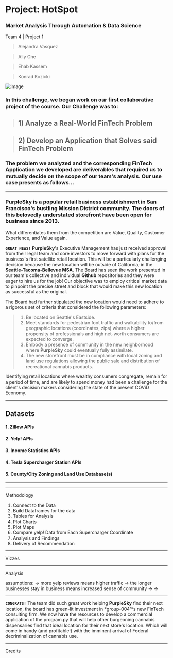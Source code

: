 # Project: HotSpot
### Market Analysis Through Automation & Data Science
Team 4 | Project 1
>Alejandra Vasquez 

>Ally Che

>Ehab Kassem

>Konrad Kozicki

![image](https://i1.wp.com/news.theregistryps.com/wp-content/uploads/2018/07/Eastside.jpeg?fit=1000%2C548&ssl=1)

### In this challenge, we began work on our first collaborative project of the course. Our Challenge was to: 
>  ## 1) Analyze a Real-World FinTech Problem

> ## 2) Develop an Application that Solves said FinTech Problem 

### The problem we analyzed and the corresponding FinTech Application we developed are deliverables that required us to mutually decide on the scope of our team's analysis. Our use case presents as follows...


---








### **PurpleSky** is a popular retail business establishment in San Francisco's bustling Mission District community. The doors of this belovedly understated storefront have been open for business since 2013.

What differentiates them from the competition are Value, Quality, Customer Experience, and Value again.

**`GREAT NEWS!`** **PurpleSky**'s Executive Management has just received approval from their legal team and core investors to move forward with plans for the business's first satellite retail location. This will be a particularly challenging decision because the new location will be outside of California; in the **Seattle-Tacoma-Bellevue MSA**. The Board has seen the work presented in our team's collective and individual **Github** repositories and they were eager to hire us for the job! Our objective was to employ critical market data to pinpoint the precise street and block that would make this new location as successful as the original.

The Board had further stipulated the new location would need to adhere to a rigorous set of criteria that considered the following parameters:
> 1. Be located on Seattle's Eastside.
> 2. Meet standards for pedestrian foot traffic and walkability to/from geographic locations (coordinates, zips) where a higher propensity of professionals and high net-worth consumers are expected to converge.
> 3. Embody a presence of community in the new neighborhood where **PurpleSky** could eventually fully assimilate.
> 4. The new storefront must be in compliance with local zoning and land use regulations allowing the public sale and distribution of recreational cannabis products.

Identifying retail locations where wealthy consumers congregate, remain for a period of time, and are likely to spend money had been a challenge for the client's decision makers considering the state of the present COViD Economy.

---

## Datasets

#### 1. **Zillow APIs**
#### 2. **Yelp! APIs**
#### 3. **Income Statistics APIs**
#### 4. **Tesla Supercharger Station APIs**
#### 5. **County/City Zoning and Land Use Database(s)**

---



---
Methodology

1. Connect to the Data 
2. Build Dataframes for the data 
3. Tables for Analysis
4. Plot Charts
5. Plot Maps
6. Compare yelp! Data from Each Supercharger Coordinate 
7. Analysis and Findings 
8. Delivery of Recommendation

---
Vizzes


---
Analysis


assumptions:
    -> more yelp reviews means higher traffic
    -> the longer businesses stay in business means increased sense of community
    -> 
    -> 

---

**`CONGRATS!`** The team did such great work helping **PurpleSky** find their next location, the board has green-lit investment in *group-004'*s new FinTech consulting firm. We now have the resources to develop a commercial application of the program.py that will help other burgeoning cannabis dispensaries find that ideal location for their next store's location. Which will come in handy (and profitable!) with the imminent arrival of Federal decriminalization of cannabis use.

---
Credits 